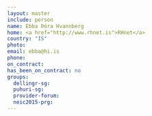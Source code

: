 ```yaml
---
layout: master
include: person
name: Ebba Þóra Hvannberg
home: <a href="http://www.rhnet.is">RHnet</a>
country: "IS"
photo:
email: ebba@hi.is
phone:
on_contract:
has_been_on_contract: no
groups:
  dellingr-sg:
  puhuri-sg:
  provider-forum:
  neic2015-prg:
---
```


